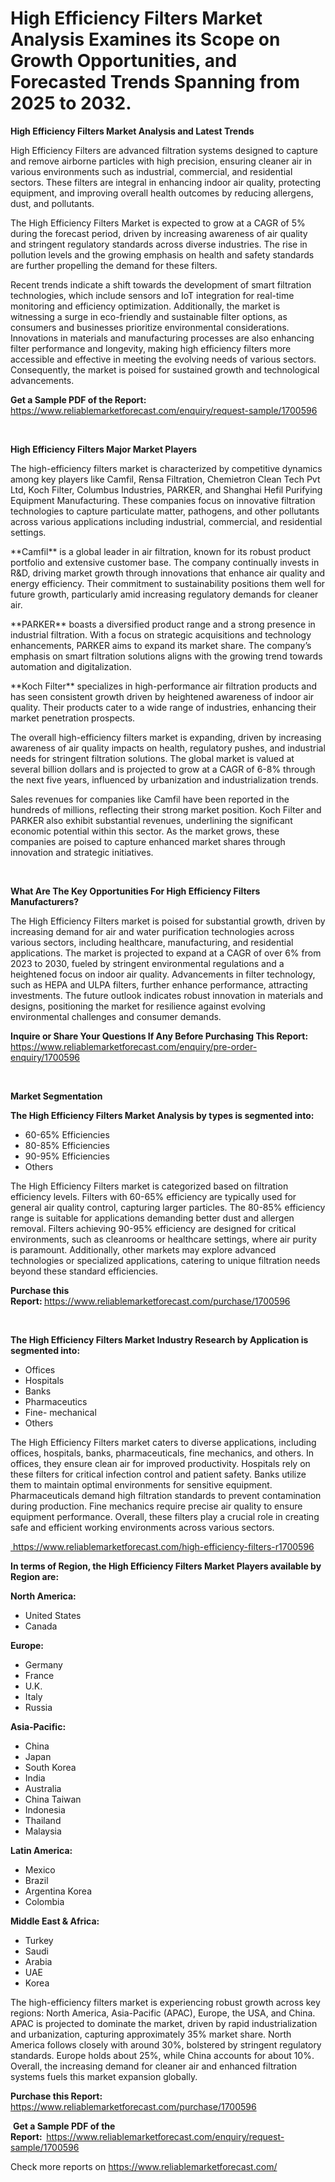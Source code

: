 <p><h1>High Efficiency Filters Market Analysis Examines its Scope on Growth Opportunities, and Forecasted Trends Spanning from 2025 to 2032.</h1></p><p><strong>High Efficiency Filters Market Analysis and Latest Trends</strong></p>
<p><p>High Efficiency Filters are advanced filtration systems designed to capture and remove airborne particles with high precision, ensuring cleaner air in various environments such as industrial, commercial, and residential sectors. These filters are integral in enhancing indoor air quality, protecting equipment, and improving overall health outcomes by reducing allergens, dust, and pollutants.</p><p>The High Efficiency Filters Market is expected to grow at a CAGR of 5% during the forecast period, driven by increasing awareness of air quality and stringent regulatory standards across diverse industries. The rise in pollution levels and the growing emphasis on health and safety standards are further propelling the demand for these filters. </p><p>Recent trends indicate a shift towards the development of smart filtration technologies, which include sensors and IoT integration for real-time monitoring and efficiency optimization. Additionally, the market is witnessing a surge in eco-friendly and sustainable filter options, as consumers and businesses prioritize environmental considerations. Innovations in materials and manufacturing processes are also enhancing filter performance and longevity, making high efficiency filters more accessible and effective in meeting the evolving needs of various sectors. Consequently, the market is poised for sustained growth and technological advancements.</p></p>
<p><strong>Get a Sample PDF of the Report:&nbsp;</strong> <a href="https://www.reliablemarketforecast.com/enquiry/request-sample/1700596?utm_campaign=2472&utm_medium=2&utm_source=Github&utm_content=ia&utm_term=10042025&utm_id=high-efficiency-filters">https://www.reliablemarketforecast.com/enquiry/request-sample/1700596</a></p>
<p>&nbsp;</p>
<p><strong>High Efficiency Filters Major Market Players</strong></p>
<p><p>The high-efficiency filters market is characterized by competitive dynamics among key players like Camfil, Rensa Filtration, Chemietron Clean Tech Pvt Ltd, Koch Filter, Columbus Industries, PARKER, and Shanghai Hefil Purifying Equipment Manufacturing. These companies focus on innovative filtration technologies to capture particulate matter, pathogens, and other pollutants across various applications including industrial, commercial, and residential settings.</p><p>**Camfil** is a global leader in air filtration, known for its robust product portfolio and extensive customer base. The company continually invests in R&D, driving market growth through innovations that enhance air quality and energy efficiency. Their commitment to sustainability positions them well for future growth, particularly amid increasing regulatory demands for cleaner air.</p><p>**PARKER** boasts a diversified product range and a strong presence in industrial filtration. With a focus on strategic acquisitions and technology enhancements, PARKER aims to expand its market share. The company’s emphasis on smart filtration solutions aligns with the growing trend towards automation and digitalization.</p><p>**Koch Filter** specializes in high-performance air filtration products and has seen consistent growth driven by heightened awareness of indoor air quality. Their products cater to a wide range of industries, enhancing their market penetration prospects.</p><p>The overall high-efficiency filters market is expanding, driven by increasing awareness of air quality impacts on health, regulatory pushes, and industrial needs for stringent filtration solutions. The global market is valued at several billion dollars and is projected to grow at a CAGR of 6-8% through the next five years, influenced by urbanization and industrialization trends.</p><p>Sales revenues for companies like Camfil have been reported in the hundreds of millions, reflecting their strong market position. Koch Filter and PARKER also exhibit substantial revenues, underlining the significant economic potential within this sector. As the market grows, these companies are poised to capture enhanced market shares through innovation and strategic initiatives.</p></p>
<p>&nbsp;</p>
<p><strong>What Are The Key Opportunities For High Efficiency Filters Manufacturers?</strong></p>
<p><p>The High Efficiency Filters market is poised for substantial growth, driven by increasing demand for air and water purification technologies across various sectors, including healthcare, manufacturing, and residential applications. The market is projected to expand at a CAGR of over 6% from 2023 to 2030, fueled by stringent environmental regulations and a heightened focus on indoor air quality. Advancements in filter technology, such as HEPA and ULPA filters, further enhance performance, attracting investments. The future outlook indicates robust innovation in materials and designs, positioning the market for resilience against evolving environmental challenges and consumer demands.</p></p>
<p><strong>Inquire or Share Your Questions If Any Before Purchasing This Report:</strong> <a href="https://www.reliablemarketforecast.com/enquiry/pre-order-enquiry/1700596?utm_campaign=2472&utm_medium=2&utm_source=Github&utm_content=ia&utm_term=10042025&utm_id=high-efficiency-filters">https://www.reliablemarketforecast.com/enquiry/pre-order-enquiry/1700596</a></p>
<p>&nbsp;</p>
<p><strong>Market Segmentation</strong></p>
<p><strong>The High Efficiency Filters Market Analysis by types is segmented into:</strong></p>
<p><ul><li>60-65% Efficiencies</li><li>80-85% Efficiencies</li><li>90-95% Efficiencies</li><li>Others</li></ul></p>
<p><p>The High Efficiency Filters market is categorized based on filtration efficiency levels. Filters with 60-65% efficiency are typically used for general air quality control, capturing larger particles. The 80-85% efficiency range is suitable for applications demanding better dust and allergen removal. Filters achieving 90-95% efficiency are designed for critical environments, such as cleanrooms or healthcare settings, where air purity is paramount. Additionally, other markets may explore advanced technologies or specialized applications, catering to unique filtration needs beyond these standard efficiencies.</p></p>
<p><strong>Purchase this Report:&nbsp;</strong><a href="https://www.reliablemarketforecast.com/purchase/1700596?utm_campaign=2472&utm_medium=2&utm_source=Github&utm_content=ia&utm_term=10042025&utm_id=high-efficiency-filters">https://www.reliablemarketforecast.com/purchase/1700596</a></p>
<p>&nbsp;</p>
<p><strong>The High Efficiency Filters Market Industry Research by Application is segmented into:</strong></p>
<p><ul><li>Offices</li><li>Hospitals</li><li>Banks</li><li>Pharmaceutics</li><li>Fine- mechanical</li><li>Others</li></ul></p>
<p><p>The High Efficiency Filters market caters to diverse applications, including offices, hospitals, banks, pharmaceuticals, fine mechanics, and others. In offices, they ensure clean air for improved productivity. Hospitals rely on these filters for critical infection control and patient safety. Banks utilize them to maintain optimal environments for sensitive equipment. Pharmaceuticals demand high filtration standards to prevent contamination during production. Fine mechanics require precise air quality to ensure equipment performance. Overall, these filters play a crucial role in creating safe and efficient working environments across various sectors.</p></p>
<p><a href="https://www.reliablemarketforecast.com/high-efficiency-filters-r1700596?utm_campaign=2472&utm_medium=2&utm_source=Github&utm_content=ia&utm_term=10042025&utm_id=high-efficiency-filters">&nbsp;https://www.reliablemarketforecast.com/high-efficiency-filters-r1700596</a></p>
<p><strong>In terms of Region, the High Efficiency Filters Market Players available by Region are:</strong></p>
<p>
    <p> <strong> North America: </strong>
        <ul>
            <li>United States</li>
            <li>Canada</li>
        </ul>
        </p> 
    <p> <strong> Europe: </strong>
        <ul>
            <li>Germany</li>
            <li>France</li>
            <li>U.K.</li>
            <li>Italy</li>
            <li>Russia</li>
        </ul>
        </p> 
    <p> <strong> Asia-Pacific: </strong>
        <ul>
            <li>China</li>
            <li>Japan</li>
            <li>South Korea</li>
            <li>India</li>
            <li>Australia</li>
            <li>China Taiwan</li>
            <li>Indonesia</li>
            <li>Thailand</li>
            <li>Malaysia</li>
        </ul>
        </p> 
    <p> <strong> Latin America: </strong>
        <ul>
            <li>Mexico</li>
            <li>Brazil</li>
            <li>Argentina Korea</li>
            <li>Colombia</li>
        </ul>
        </p> 
    <p> <strong> Middle East & Africa: </strong>
        <ul>
            <li>Turkey</li>
            <li>Saudi</li>
            <li>Arabia</li>
            <li>UAE</li>
            <li>Korea</li>
        </ul>
    </p>
    </p>
<p><p>The high-efficiency filters market is experiencing robust growth across key regions: North America, Asia-Pacific (APAC), Europe, the USA, and China. APAC is projected to dominate the market, driven by rapid industrialization and urbanization, capturing approximately 35% market share. North America follows closely with around 30%, bolstered by stringent regulatory standards. Europe holds about 25%, while China accounts for about 10%. Overall, the increasing demand for cleaner air and enhanced filtration systems fuels this market expansion globally.</p></p>
<p><strong>Purchase this Report: </strong><a href="https://www.reliablemarketforecast.com/purchase/1700596?utm_campaign=2472&utm_medium=2&utm_source=Github&utm_content=ia&utm_term=10042025&utm_id=high-efficiency-filters">https://www.reliablemarketforecast.com/purchase/1700596</a></p>
<p>&nbsp;<strong>Get a Sample PDF of the Report:&nbsp;&nbsp;</strong><a href="https://www.reliablemarketforecast.com/enquiry/request-sample/1700596?utm_campaign=2472&utm_medium=2&utm_source=Github&utm_content=ia&utm_term=10042025&utm_id=high-efficiency-filters">https://www.reliablemarketforecast.com/enquiry/request-sample/1700596</a></p>
<p><strong></strong></p>
<p>Check more reports on <a href="https://www.reliablemarketforecast.com/?utm_campaign=2472&utm_medium=2&utm_source=Github&utm_content=ia&utm_term=10042025&utm_id=high-efficiency-filters">https://www.reliablemarketforecast.com/</a></p>
